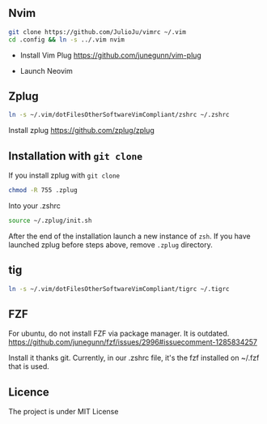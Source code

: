 ## Nvim

```sh
git clone https://github.com/JulioJu/vimrc ~/.vim
cd .config && ln -s ../.vim nvim
```

* Install Vim Plug https://github.com/junegunn/vim-plug

* Launch Neovim

## Zplug

```sh
ln -s ~/.vim/dotFilesOtherSoftwareVimCompliant/zshrc ~/.zshrc
```

Install zplug
https://github.com/zplug/zplug

## Installation with `git clone`

If you install zplug with `git clone`
```sh
chmod -R 755 .zplug
```

Into your .zshrc
```sh
source ~/.zplug/init.sh
```

After the end of the installation launch a new instance of `zsh`. If you have
launched zplug before steps above, remove `.zplug` directory.

## tig


```sh
ln -s ~/.vim/dotFilesOtherSoftwareVimCompliant/tigrc ~/.tigrc
```

## FZF

For ubuntu, do not install FZF via package manager. It is outdated.
 https://github.com/junegunn/fzf/issues/2996#issuecomment-1285834257


 Install it thanks git. Currently, in our .zshrc file, it's the fzf installed on
 ~/.fzf that is used.

## Licence
The project is under MIT License
